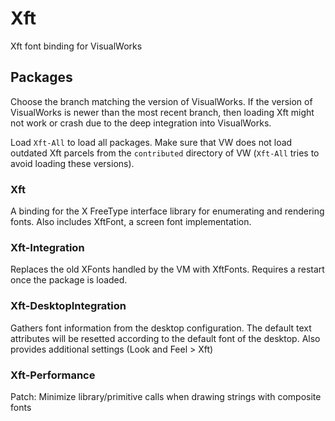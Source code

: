 # Xft
Xft font binding for VisualWorks

## Packages

Choose the branch matching the version of VisualWorks.
If the version of VisualWorks is newer than the most recent branch, then loading Xft might not work or crash due to the deep integration into VisualWorks.

Load `Xft-All` to load all packages.
Make sure that VW does not load outdated Xft parcels from the `contributed` directory of VW (`Xft-All` tries to avoid loading these versions).

### Xft

A binding for the X FreeType interface library for enumerating and rendering fonts.
Also includes XftFont, a screen font implementation.

### Xft-Integration

Replaces the old XFonts handled by the VM with XftFonts.
Requires a restart once the package is loaded.

### Xft-DesktopIntegration

Gathers font information from the desktop configuration. 
The default text attributes will be resetted according to the default font of the desktop.
Also provides additional settings (Look and Feel > Xft)

### Xft-Performance

Patch: Minimize library/primitive calls when drawing strings with composite fonts